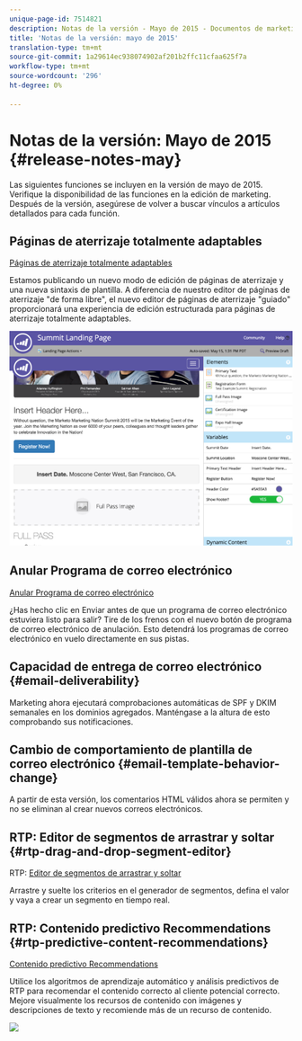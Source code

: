 ```yaml
---
unique-page-id: 7514821
description: Notas de la versión - Mayo de 2015 - Documentos de marketing - Documentación del producto
title: 'Notas de la versión: mayo de 2015'
translation-type: tm+mt
source-git-commit: 1a29614ec938074902af201b2ffc11cfaa625f7a
workflow-type: tm+mt
source-wordcount: '296'
ht-degree: 0%

---
```



# Notas de la versión: Mayo de 2015 {#release-notes-may}

Las siguientes funciones se incluyen en la versión de mayo de 2015. Verifique la disponibilidad de las funciones en la edición de marketing. Después de la versión, asegúrese de volver a buscar vínculos a artículos detallados para cada función.

## Páginas de aterrizaje totalmente adaptables

[Páginas de aterrizaje totalmente adaptables](../../product-docs/demand-generation/landing-pages/guided-landing-pages/create-a-guided-landing-page.md)

Estamos publicando un nuevo modo de edición de páginas de aterrizaje y una nueva sintaxis de plantilla. A diferencia de nuestro editor de páginas de aterrizaje &quot;de forma libre&quot;, el nuevo editor de páginas de aterrizaje &quot;guiado&quot; proporcionará una experiencia de edición estructurada para páginas de aterrizaje totalmente adaptables.

![](assets/image2015-5-15-13-3a33-3a11.png)

## Anular Programa de correo electrónico

[Anular Programa de correo electrónico](../../product-docs/email-marketing/email-programs/email-program-actions/abort-email-program.md)

¿Has hecho clic en Enviar antes de que un programa de correo electrónico estuviera listo para salir? Tire de los frenos con el nuevo botón de programa de correo electrónico de anulación. Esto detendrá los programas de correo electrónico en vuelo directamente en sus pistas.

## Capacidad de entrega de correo electrónico  {#email-deliverability}

Marketing ahora ejecutará comprobaciones automáticas de SPF y DKIM semanales en los dominios agregados. Manténgase a la altura de esto comprobando sus notificaciones.

## Cambio de comportamiento de plantilla de correo electrónico {#email-template-behavior-change}

A partir de esta versión, los comentarios HTML válidos ahora se permiten y no se eliminan al crear nuevos correos electrónicos.

## RTP: Editor de segmentos de arrastrar y soltar {#rtp-drag-and-drop-segment-editor}

RTP: [Editor de segmentos de arrastrar y soltar](https://docs.marketo.com/display/public/DOCS/RTP+Segments)

Arrastre y suelte los criterios en el generador de segmentos, defina el valor y vaya a crear un segmento en tiempo real.

## RTP: Contenido predictivo Recommendations {#rtp-predictive-content-recommendations}

[Contenido predictivo Recommendations](https://docs.marketo.com/display/DOCS/Enabling+the+Rich+Media+Recommendation+Engine)

Utilice los algoritmos de aprendizaje automático y análisis predictivos de RTP para recomendar el contenido correcto al cliente potencial correcto. Mejore visualmente los recursos de contenido con imágenes y descripciones de texto y recomiende más de un recurso de contenido.

![](https://lh6.googleusercontent.com/yZhSkWzW3BES9hSTUirKxM5BENG6c1kuYoclQaSY49UZpjF0s4llnshW4DV-vp4myucgOH9IJ3SqyNdy-nc38Xgy-43IY3QblAS1jY5N8GcP4xgTD1Nbp7ibfZV4yc4PM6AHqt4)

